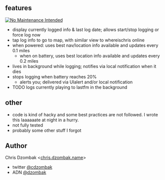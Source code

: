 ## features

[![No Maintenance Intended](http://unmaintained.tech/badge.svg)](http://unmaintained.tech/)

* display currently logged info & last log date; allows start/stop logging or force log now
* tap log info to go to map, with similar view to whereischris online
* when powered: uses best nav/location info available and updates every 0.1 miles
    * when on battery, uses best location info available and updates every 0.2 miles
* lives in background while logging; notifies via local notification when it dies
* stops logging when battery reaches 20%
    * alerts you; delivered via UIalert and/or local notification
* TODO logs currently playing to lastfm in the background

## other

* code is kind of hacky and some best practices are not followed. I wrote this laaaaaate at night in a hurry.
* not fully tested
* probably some other stuff I forgot

## Author

Chris Dzombak <[chris.dzombak.name](http://chris.dzombak.name)>

* twitter [@cdzombak](https://twitter.com/cdzombak)
* ADN [@dzombak](https://alpha.app.net/dzombak)
